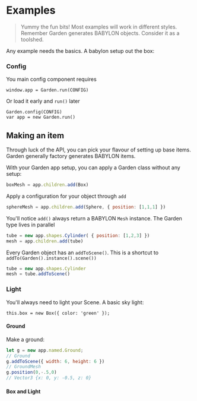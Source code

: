 # Examples

> Yummy the fun bits! Most examples will work in different styles. Remember Garden generates BABYLON objects. Consider it as a toolshed.

Any example needs the basics. A babylon setup out the box:

### Config

You main config component requires

```
window.app = Garden.run(CONFIG)
```

Or load it early and `run()` later

```
Garden.config(CONFIG)
var app = new Garden.run()
```

## Making an item

Through luck of the API, you can pick your flavour of setting up base items. Garden generally factory generates BABYLON items.

With your Garden app setup, you can apply a Garden class without any setup:

```js
boxMesh = app.children.add(Box)
```

Apply a configuration for your object through `add`

```js
sphereMesh = app.children.add(Sphere, { position: [1,1,1] })
```

You'll notice `add()` always return a BABYLON `Mesh` instance. The Garden type lives in parallel

```js
tube = new app.shapes.Cylinder( { position: [1,2,3] })
mesh = app.children.add(tube)
```

Every Garden object has an `addToScene()`. This is a shortcut to `addTo(Garden().instance().scene())`

```js
tube = new app.shapes.Cylinder
mesh = tube.addToScene()
```


### Light

You'll always need to light your Scene. A basic sky light:

```
this.box = new Box({ color: 'green' });
```

#### Ground

Make a ground:

```js
let g = new app.named.Ground;
// Ground
g.addToScene({ width: 6, height: 6 })
// GroundMesh
g.position(0,-.5,0)
// Vector3 {x: 0, y: -0.5, z: 0}
```

#### Box and Light


